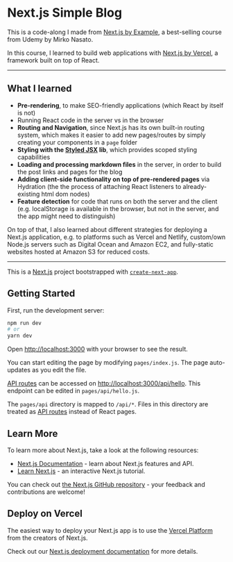 # Next.js Simple Blog

This is a code-along I made from [Next.js by Example](https://www.udemy.com/course/nextjs-by-example), a best-selling course from Udemy by Mirko Nasato.

In this course, I learned to build web applications with [Next.js by Vercel](https://nextjs.org/), a framework built on top of React.

----------

## What I learned

* **Pre-rendering**, to make SEO-friendly applications (which React by itself is not)
* Running React code in the server vs in the browser
* **Routing and Navigation**, since Next.js has its own built-in routing system, which makes it easier to add new pages/routes by simply creating your components in a `page` folder
* **Styling with the [Styled JSX](https://github.com/vercel/styled-jsx) lib**, which provides scoped styling capabilities
* **Loading and processing markdown files** in the server, in order to build the post links and pages for the blog
* **Adding client-side functionality on top of pre-rendered pages** via Hydration (the the process of attaching React listeners to already-existing html dom nodes)
* **Feature detection** for code that runs on both the server and the client (e.g. localStorage is available in the browser, but not in the server, and the app might need to distinguish)

On top of that, I also learned about different strategies for deploying a Next.js application, e.g. to platforms such as Vercel and Netlify, custom/own Node.js servers such as Digital Ocean and Amazon EC2, and fully-static websites hosted at Amazon S3 for reduced costs.

----------

This is a [Next.js](https://nextjs.org/) project bootstrapped with [`create-next-app`](https://github.com/vercel/next.js/tree/canary/packages/create-next-app).

## Getting Started

First, run the development server:

```bash
npm run dev
# or
yarn dev
```

Open [http://localhost:3000](http://localhost:3000) with your browser to see the result.

You can start editing the page by modifying `pages/index.js`. The page auto-updates as you edit the file.

[API routes](https://nextjs.org/docs/api-routes/introduction) can be accessed on [http://localhost:3000/api/hello](http://localhost:3000/api/hello). This endpoint can be edited in `pages/api/hello.js`.

The `pages/api` directory is mapped to `/api/*`. Files in this directory are treated as [API routes](https://nextjs.org/docs/api-routes/introduction) instead of React pages.

## Learn More

To learn more about Next.js, take a look at the following resources:

- [Next.js Documentation](https://nextjs.org/docs) - learn about Next.js features and API.
- [Learn Next.js](https://nextjs.org/learn) - an interactive Next.js tutorial.

You can check out [the Next.js GitHub repository](https://github.com/vercel/next.js/) - your feedback and contributions are welcome!

## Deploy on Vercel

The easiest way to deploy your Next.js app is to use the [Vercel Platform](https://vercel.com/new?utm_medium=default-template&filter=next.js&utm_source=create-next-app&utm_campaign=create-next-app-readme) from the creators of Next.js.

Check out our [Next.js deployment documentation](https://nextjs.org/docs/deployment) for more details.
